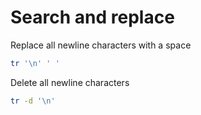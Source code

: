 # Search and replace

Replace all newline characters with a space

```sh
tr '\n' ' '
```

Delete all newline characters

```sh
tr -d '\n'
```
